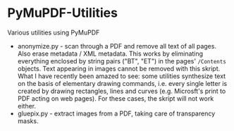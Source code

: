 # PyMuPDF-Utilities
Various utilities using PyMuPDF

* anonymize.py - scan through a PDF and remove all text of all pages. Also erase metadata / XML metadata. This works by eliminating everything enclosed by string pairs ("BT", "ET") in the pages' `/Contents` objects. Text appearing in images cannot be removed with this skript. What I have recently been amazed to see: some utilities synthesize text on the basis of elementary drawing commands, i.e. every single letter is created by drawing rectangles, lines and curves (e.g. Microsft's print to PDF acting on web pages). For these cases, the skript will not work either.
* gluepix.py - extract images from a PDF, taking care of transparency masks.
